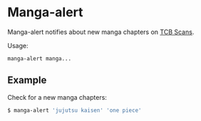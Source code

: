 # Manga-alert

Manga-alert notifies about new manga chapters on
[TCB Scans](https://tcbscans-manga.com).

Usage:

    manga-alert manga...

## Example

Check for a new manga chapters:

```sh
$ manga-alert 'jujutsu kaisen' 'one piece'
```
